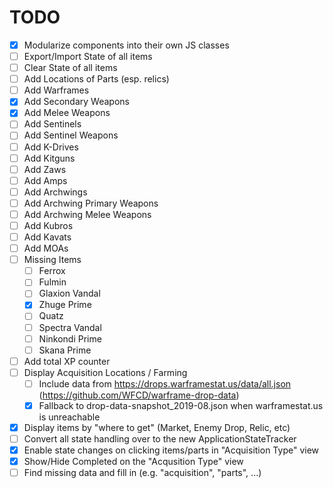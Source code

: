 # TODO

* [x] Modularize components into their own JS classes
* [ ] Export/Import State of all items
* [ ] Clear State of all items
* [ ] Add Locations of Parts (esp. relics)
* [ ] Add Warframes
* [x] Add Secondary Weapons
* [x] Add Melee Weapons
* [ ] Add Sentinels
* [ ] Add Sentinel Weapons
* [ ] Add K-Drives
* [ ] Add Kitguns
* [ ] Add Zaws
* [ ] Add Amps
* [ ] Add Archwings
* [ ] Add Archwing Primary Weapons
* [ ] Add Archwing Melee Weapons
* [ ] Add Kubros
* [ ] Add Kavats
* [ ] Add MOAs
* [ ] Missing Items
  * [ ] Ferrox
  * [ ] Fulmin
  * [ ] Glaxion Vandal
  * [x] Zhuge Prime
  * [ ] Quatz
  * [ ] Spectra Vandal
  * [ ] Ninkondi Prime
  * [ ] Skana Prime
* [ ] Add total XP counter
* [ ] Display Acquisition Locations / Farming
  * [ ] Include data from https://drops.warframestat.us/data/all.json (https://github.com/WFCD/warframe-drop-data)
  * [x] Fallback to drop-data-snapshot_2019-08.json when warframestat.us is unreachable
* [x] Display items by "where to get" (Market, Enemy Drop, Relic, etc)
* [ ] Convert all state handling over to the new ApplicationStateTracker
* [x] Enable state changes on clicking items/parts in "Acquisition Type" view
* [x] Show/Hide Completed on the "Acqusition Type" view
* [ ] Find missing data and fill in (e.g. "acquisition", "parts", ...)
